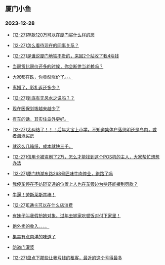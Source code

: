 ## 厦门小鱼 
### 2023-12-28

+ [[12-27]存款120万可以在厦门买什么样的房](http://bbs.xmfish.com/read-htm-tid-18126759.html)

+ [[12-27]怎么看待现在的同事关系？](http://bbs.xmfish.com/read-htm-tid-18126750.html)

+ [[12-27]是谁说厦门地铁不贵的，来回2个站收了我4块钱](http://bbs.xmfish.com/read-htm-tid-18126844.html)

+ [当房贷比房价还多的时候，你会断供当老赖吗？](http://bbs.xmfish.com/read-htm-tid-18126623.html)

+ [大家都在跌，你竟然涨价了。。。](http://bbs.xmfish.com/read-htm-tid-18126851.html)

+ [离婚了，彩礼返还多少？](http://bbs.xmfish.com/read-htm-tid-18126922.html)

+ [[12-27]到底有无风水之说吗？？](http://bbs.xmfish.com/read-htm-tid-18126669.html)

+ [现在医保划拨越来越少了](http://bbs.xmfish.com/read-htm-tid-18126758.html)

+ [有车的话，其实住岛外更好。](http://bbs.xmfish.com/read-htm-tid-18126850.html)

+ [[12-27]太纠结了！！！后年大宝上小学，不知道集体户落思明还是岛内，或者海沧买房](http://bbs.xmfish.com/read-htm-tid-18126720.html)

+ [就这么几箱纸，成本就快三千。](http://bbs.xmfish.com/read-htm-tid-18126995.html)

+ [[12-27]信用卡被盗刷了2万，怎么才能找到这个POS机的主人，大家帮忙想想办法](http://bbs.xmfish.com/read-htm-tid-18126988.html)

+ [[12-27]厦门枋湖东路268号匠味牛肉停业，跑路了吗](http://bbs.xmfish.com/read-htm-tid-18126784.html)

+ [我停车停在不妨碍交通的位置上人也在车旁边为啥还能接到罚款？](http://bbs.xmfish.com/read-htm-tid-18126979.html)

+ [牛逼！劳斯莱斯其棒！](http://bbs.xmfish.com/read-htm-tid-18127054.html)

+ [[12-27]E通卡可以在什么店消费](http://bbs.xmfish.com/read-htm-tid-18126806.html)

+ [有妹子叫我假扮她对象，过年去她家吃顿饭对付下家里！](http://bbs.xmfish.com/read-htm-tid-18127052.html)

+ [跑外卖的收入。。。。](http://bbs.xmfish.com/read-htm-tid-18127071.html)

+ [集美有点南洋的味道了](http://bbs.xmfish.com/read-htm-tid-18127117.html)

+ [防盗门灌浆](http://bbs.xmfish.com/read-htm-tid-18127058.html)

+ [[12-27]盘点下那些让我亏钱的租客，最近的这个亏得最多](http://bbs.xmfish.com/read-htm-tid-18127118.html)

